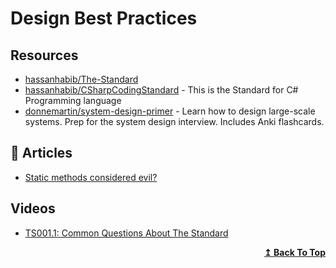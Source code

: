 # Design Best Practices

## Resources
- [hassanhabib/The-Standard](https://github.com/hassanhabib/The-Standard)
- [hassanhabib/CSharpCodingStandard](https://github.com/hassanhabib/CSharpCodingStandard) - This is the Standard for C# Programming language
- [donnemartin/system-design-primer](https://github.com/donnemartin/system-design-primer) - Learn how to design large-scale systems. Prep for the system design interview. Includes Anki flashcards.
## 📕 Articles
- [Static methods considered evil?](https://enterprisecraftsmanship.com/posts/static-methods-evil/)

## Videos
- [TS001.1: Common Questions About The Standard](https://www.youtube.com/watch?v=Au7G_y4BkbY)

<div align="right">
  <b><a href="#contents">↥ Back To Top</a></b>
</div>
